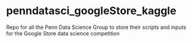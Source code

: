 # penndatasci_googleStore_kaggle
Repo for all the Penn Data Science Group to store their scripts and inputs for the Google Store data science competition
